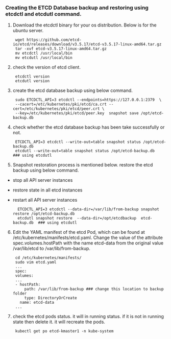 ### Creating the ETCD Database backup and restoring using etcdctl and etcdutl command.  
1. Download the etcdctl binary for your os distribution. Below is for the ubuntu server.

		wget https://github.com/etcd-io/etcd/releases/download/v3.5.17/etcd-v3.5.17-linux-amd64.tar.gz
		tar -xvf etcd-v3.5.17-linux-amd64.tar.gz
		mv etcdctl /usr/local/bin
		mv etcdutl /usr/local/bin

2. check the version of etcd client.

		etcdctl version
		etcdutl version

3. create the etcd database backup using below command. 

		sudo ETCDCTL_API=3 etcdctl --endpoints=https://127.0.0.1:2379  \
		--cacert=/etc/kubernetes/pki/etcd/ca.crt --cert=/etc/kubernetes/pki/etcd/peer.crt \
		--key=/etc/kubernetes/pki/etcd/peer.key  snapshot save /opt/etcd-backup.db

4. check whether the etcd database backup has been take successfully or not.

		ETCDCTL_API=3 etcdctl --write-out=table snapshot status /opt/etcd-backup.db
		etcdutl --write-out=table snapshot status /opt/etcd-backup.db    ### using etcdutl 

5. Snapshot restoration process is mentioned below. restore the etcd backup using below command. 

- stop all API server instances
- restore state in all etcd instances
- restart all API server instances

		ETCDCTL_API=3 etcdctl --data-dir=/var/lib/from-backup snapshot restore /opt/etcd-backup.db
		etcdutl snapshot restore  --data-dir=/opt/etcdbackup  etcd-backup.db  ### using etcdutl 

6. Edit the YAML manifest of the etcd Pod, which can be found at /etc/kubernetes/manifests/etcd.yaml. Change the value of the attribute spec.volumes.hostPath with the name etcd-data from the original value /var/lib/etcd to /var/lib/from-backup. 

		cd /etc/kubernetes/manifests/
		sudo vim etcd.yaml
		...
		spec:
		volumes:
		...
		- hostPath:
		    path: /var/lib/from-backup ### change this location to backup folder
		    type: DirectoryOrCreate
		  name: etcd-data
		...

7. check the etcd pods status. it will in running status. if it is not in running state then delete it. it will recreate the pods. 

		kubectl get po etcd-kmaster1 -n kube-system


